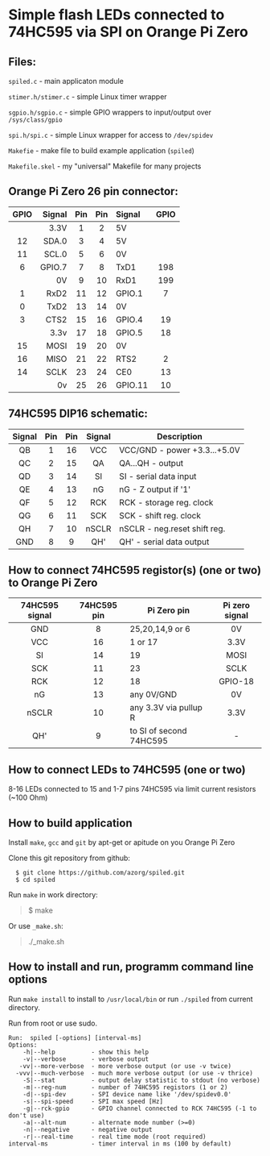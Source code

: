 Simple flash LEDs connected to 74HC595 via SPI on Orange Pi Zero
================================================================

## Files:

 `spiled.c` - main applicaton module

 `stimer.h/stimer.c` - simple Linux timer wrapper

 `sgpio.h/sgpio.c` - simple GPIO wrappers to input/output over `/sys/class/gpio`

 `spi.h/spi.c` - simple Linux wrapper for access to `/dev/spidev`

 `Makefie` - make file to build example application (`spiled`)

 `Makefile.skel` - my "universal" Makefile for many projects

## Orange Pi Zero 26 pin connector:

 | GPIO | Signal |Pin |Pin | Signal  | GPIO |
 |:----:| ------:|:--:|:--:|:------- |:----:|
 |      |   3.3V |  1 | 2  | 5V      |      |
 |  12  |  SDA.0 |  3 | 4  | 5V      |      |
 |  11  |  SCL.0 |  5 | 6  | 0V      |      |
 |   6  | GPIO.7 |  7 | 8  | TxD1    | 198  |
 |      |     0V |  9 | 10 | RxD1    | 199  | 
 |   1  |   RxD2 | 11 | 12 | GPIO.1  | 7    |
 |   0  |   TxD2 | 13 | 14 | 0V      |      |
 |   3  |   CTS2 | 15 | 16 | GPIO.4  | 19   |
 |      |   3.3v | 17 | 18 | GPIO.5  | 18   |
 |  15  |   MOSI | 19 | 20 | 0V      |      |
 |  16  |   MISO | 21 | 22 | RTS2    | 2    |
 |  14  |   SCLK | 23 | 24 | CE0     | 13   |
 |      |     0v | 25 | 26 | GPIO.11 | 10   |

## 74HC595 DIP16 schematic:

 | Signal | Pin | Pin | Signal |          Description           |
 |:------:|:---:|:---:|:------:| ------------------------------ |
 |   QB   |  1  | 16  |  VCC   | VCC/GND - power +3.3...+5.0V   |
 |   QC   |  2  | 15  |  QA    | QA...QH - output               |
 |   QD   |  3  | 14  |  SI    | SI      - serial data input    |
 |   QE   |  4  | 13  |  nG    | nG      - Z output if '1'      |
 |   QF   |  5  | 12  |  RCK   | RCK     - storage reg. clock   |
 |   QG   |  6  | 11  |  SCK   | SCK     - shift reg. clock     |
 |   QH   |  7  | 10  |  nSCLR | nSCLR   - neg.reset shift reg. |
 |   GND  |  8  |  9  |  QH'   | QH'     - serial data output   |

## How to connect 74HC595 registor(s) (one or two) to Orange Pi Zero

  | 74HC595 signal | 74HC595 pin | Pi Zero pin              | Pi zero signal |
  |:--------------:|:-----------:| ------------------------ |:--------------:|
  |      GND       |      8      | 25,20,14,9 or 6          | 0V             |
  |      VCC       |     16      | 1 or 17                  | 3.3V           |
  |      SI        |     14      | 19                       | MOSI           |
  |      SCK       |     11      | 23                       | SCLK           |
  |      RCK       |     12      | 18                       | GPIO-18        |
  |      nG        |     13      | any 0V/GND               | 0V             |
  |      nSCLR     |     10      | any 3.3V via pullup R    | 3.3V           |
  |      QH'       |      9      | to SI of second 74HC595  | -              |

## How to connect LEDs to 74HC595 (one or two)

 8-16 LEDs connected to 15 and 1-7 pins 74HC595 via limit current
 resistors (~100 Ohm)

## How to build application

 Install `make`, `gcc` and `git` by apt-get or apitude on you Orange Pi Zero

 Clone this git repository from github:

```
  $ git clone https://github.com/azorg/spiled.git
  $ cd spiled 
```

 Run `make` in work directory:

> $ make

  Or use `_make.sh`:

> ./_make.sh

## How to install and run, programm command line options

 Run `make install` to install to `/usr/local/bin`
 or run `./spiled` from current directory.

 Run from root or use sudo.

```
Run:  spiled [-options] [interval-ms]
Options:
    -h|--help          - show this help
    -v|--verbose       - verbose output
   -vv|--more-verbose  - more verbose output (or use -v twice)
  -vvv|--much-verbose  - much more verbose output (or use -v thrice)
    -S|--stat          - output delay statistic to stdout (no verbose)
    -m|--reg-num       - number of 74HC595 registors (1 or 2)
    -d|--spi-dev       - SPI device name like '/dev/spidev0.0'
    -s|--spi-speed     - SPI max speed [Hz]
    -g|--rck-gpio      - GPIO channel connected to RCK 74HC595 (-1 to don't use)
    -a|--alt-num       - alternate mode number (>=0)
    -n|--negative      - negative output
    -r|--real-time     - real time mode (root required)
interval-ms            - timer interval in ms (100 by default)
```


